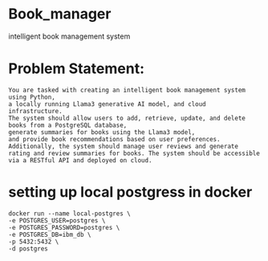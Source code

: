 # Book_manager
intelligent book management system
# Problem Statement:
    You are tasked with creating an intelligent book management system using Python,
    a locally running Llama3 generative AI model, and cloud infrastructure.
    The system should allow users to add, retrieve, update, and delete books from a PostgreSQL database,
    generate summaries for books using the Llama3 model,
    and provide book recommendations based on user preferences. Additionally, the system should manage user reviews and generate rating and review summaries for books. The system should be accessible via a RESTful API and deployed on cloud.

# setting up local postgress in docker
    docker run --name local-postgres \
    -e POSTGRES_USER=postgres \
    -e POSTGRES_PASSWORD=postgres \
    -e POSTGRES_DB=ibm_db \
    -p 5432:5432 \
    -d postgres